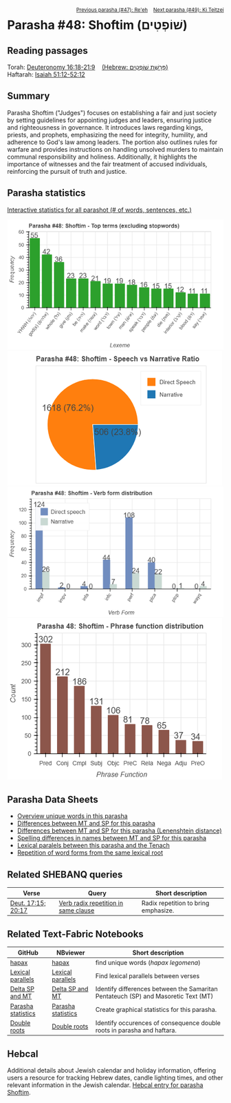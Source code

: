 <span style="float: right;"><sup> <a href="../47%20-%20Re'eh">Previous parasha (#47): Re'eh</a> &nbsp;&nbsp; <a href="../49%20-%20Ki%20Teitzei">Next parasha (#49): Ki Teitzei</a></sup></span>

# Parasha #48: Shoftim (שׁוֹפְטִים)

## Reading passages

Torah: <a href="https://www.stepbible.org/?q=version=NASB2020|reference=Deut.16:18-21:9&options=HNVUG" target="_blank">Deuteronomy 16:18-21:9</a> &nbsp;&nbsp; <a href="https://tikkun.io/#/p/shoftim" target="_blank">(Hebrew: פָּרָשַׁת שׁוֹפְטִים)</a><br>
Haftarah: 
<a href="https://www.stepbible.org/?q=version=NASB2020|reference=Is.51:12-52:12&options=HNVUG" target="_blank">Isaiah 51:12-52:12</a>

## Summary

Parasha Shoftim ("Judges") focuses on establishing a fair and just society by setting guidelines for appointing judges and leaders, ensuring justice and righteousness in governance. It introduces laws regarding kings, priests, and prophets, emphasizing the need for integrity, humility, and adherence to God's law among leaders. The portion also outlines rules for warfare and provides instructions on handling unsolved murders to maintain communal responsibility and holiness. Additionally, it highlights the importance of witnesses and the fair treatment of accused individuals, reinforcing the pursuit of truth and justice.

## Parasha statistics

<a href="../../General/metrics_distribution.html" target="_blank">Interactive statistics for all parashot (# of words, sentences, etc.)</a>

<img src="top_terms.png">
<img src="speech_narrative_ratio.png">
<img src="verbform_distribution.png">
<img src="phrase_function_distribution.png">

## Parasha Data Sheets

<ul><li><a href="https://tonyjurg.github.io/Parashot/WeeklyParasha/48%20-%20Shoftim/hapax_legomena(Shoftim).html" target="_blank">Overview unique words in this parasha</a>
</li><li><a href="https://tonyjurg.github.io/Parashot/WeeklyParasha/48%20-%20Shoftim/differences_MT_SP(Shoftim).html" target="_blank">Differences between MT and SP for this parasha</a>
</li><li><a href="https://tonyjurg.github.io/Parashot/WeeklyParasha/48%20-%20Shoftim/levenshtein_differences_MT_SP(Shoftim).html" target="_blank">Differences between MT and SP for this parasha (Lenenshtein distance)</a>
</li><li><a href="https://tonyjurg.github.io/Parashot/WeeklyParasha/48%20-%20Shoftim/spelling_differences_SP_MT(Shoftim).html" target="_blank">Spelling differences in names between MT and SP for this parasha</a>
</li><li><a href="https://tonyjurg.github.io/Parashot/WeeklyParasha/48%20-%20Shoftim/lexical_parallels(Shoftim).html" target="_blank">Lexical paralels between this parasha and the Tenach</a>
</li><li><a href="https://tonyjurg.github.io/Parashot/WeeklyParasha/48%20-%20Shoftim/double_roots(Shoftim).html" target="_blank">Repetition of word forms from the same lexical root</a>
</li></ul>


## Related SHEBANQ queries

Verse | Query | Short description
--- | --- | --- 
<a href="https://www.stepbible.org/?q=version=NASB2020\|reference=Deut.17:15;20:17&options=HNVUG" target="_blank">Deut. 17:15; 20:17</a> | <a href="https://shebanq.ancient-data.org/hebrew/text?iid=6089&version=2021&page=8&mr=r&qw=q" target="_blank">Verb radix repetition in same clause</a> | Radix repetition to bring emphasize.

## Related Text-Fabric Notebooks

GitHub | NBviewer | Short description
---|---|---
[hapax](hapax.ipynb) | <a href="https://nbviewer.org/github/tonyjurg/Parashot/blob/main/WeeklyParasha/48%20-%20Shoftim/hapax.ipynb" target="_blank">hapax</a> | find unique words (*hapax legomena*)
<a href="https://github.com/tonyjurg/Parashot/blob/main/WeeklyParasha/48%20-%20Shoftim/lexical_parallels.ipynb" target="_blank">Lexical parallels</a> | <a href="https://nbviewer.org/github/tonyjurg/Parashot/blob/main/WeeklyParasha/48%20-%20Shoftim/lexical_parallels.ipynb" target="_blank">Lexical parallels</a> | Find lexical parallels between verses
<a href="https://github.com/tonyjurg/Parashot/blob/main/WeeklyParasha/48%20-%20Shoftim/delta_mt_and_sp.ipynb" target="_blank">Delta SP and MT</a> | <a href="https://nbviewer.org/github/tonyjurg/Parashot/blob/main/WeeklyParasha/48%20-%20Shoftim/delta_mt_and_sp.ipynb" target="_blank">Delta SP and MT</a> | Identify differences between the Samaritan Pentateuch (SP) and Masoretic Text (MT)
<a href="https://github.com/tonyjurg/Parashot/tree/main/WeeklyParasha/48%20-%20Shoftim/parasha_analysis.ipynb" target="_blank">Parasha statistics</a> | <a href="https://nbviewer.org/github/tonyjurg/Parashot/blob/main/WeeklyParasha/48%20-%20Shoftim/parasha_analysis.ipynb" target="_blank">Parasha statistics</a>| Create graphical statistics for this parasha.
<a href="https://github.com/tonyjurg/Parashot/tree/main/WeeklyParasha/48%20-%20Shoftim/double_roots.ipynb" target="_blank">Double roots</a> | <a href="https://nbviewer.org/github/tonyjurg/Parashot/blob/main/WeeklyParasha/48%20-%20Shoftim/double_roots.ipynb" target="_blank">Double roots</a>| Identify occurences of consequence double roots in parasha and haftara.

## Hebcal

Additional details about Jewish calendar and holiday information, offering users a resource for tracking Hebrew dates, candle lighting times, and other relevant information in the Jewish calendar. <a href="https://www.hebcal.com/sedrot/shoftim" target="_blank">Hebcal entry for parasha Shoftim</a>.
